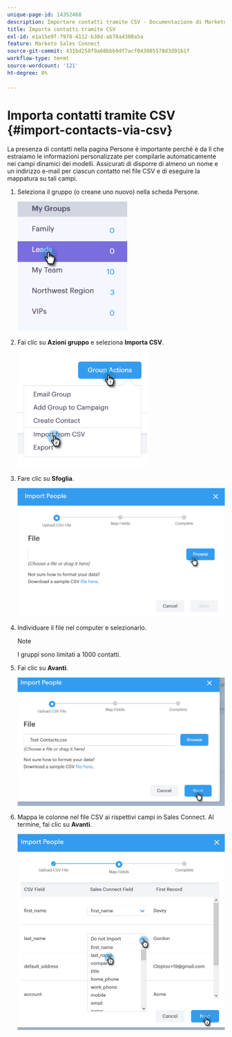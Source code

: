 ```yaml
---
unique-page-id: 14352468
description: Importare contatti tramite CSV - Documentazione di Marketo - Documentazione del prodotto
title: Importa contatti tramite CSV
exl-id: e1a15e9f-7978-4112-b38d-ab78a4300a5a
feature: Marketo Sales Connect
source-git-commit: 431bd258f9a68bbb9df7acf043085578d3d91b1f
workflow-type: tm+mt
source-wordcount: '121'
ht-degree: 0%

---
```


# Importa contatti tramite CSV {#import-contacts-via-csv}

La presenza di contatti nella pagina Persone è importante perché è da lì che estraiamo le informazioni personalizzate per compilarle automaticamente nei campi dinamici dei modelli. Assicurati di disporre di almeno un nome e un indirizzo e-mail per ciascun contatto nel file CSV e di eseguire la mappatura su tali campi.

1. Seleziona il gruppo (o creane uno nuovo) nella scheda Persone.

   ![](assets/one.png)

1. Fai clic su **Azioni gruppo** e seleziona **Importa CSV**.

   ![](assets/two.png)

1. Fare clic su **Sfoglia**.

   ![](assets/three.png)

1. Individuare il file nel computer e selezionarlo.

   >[!NOTE]
   >
   >I gruppi sono limitati a 1000 contatti.

1. Fai clic su **Avanti**.

   ![](assets/four.png)

1. Mappa le colonne nel file CSV ai rispettivi campi in Sales Connect. Al termine, fai clic su **Avanti**.

   ![](assets/five.png)

